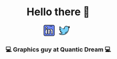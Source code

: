 <div align="center">
   <h1>Hello there 👋</h1>
</div>

<p align='center'>
<a href="https://www.linkedin.com/in/alexandre-lamure/"><img height="30" src="https://raw.githubusercontent.com/8bithemant/8bithemant/master/linkedin.png?raw=true"></a>&nbsp;&nbsp;
<a href="https://twitter.com/AlexandreLamure"><img height="30" src="https://raw.githubusercontent.com/8bithemant/8bithemant/master/twitter.png?raw=true"></a>&nbsp;&nbsp;
</p>
 
<div align="center">
<h3> 💻 Graphics guy at Quantic Dream 💻 </h3>
</div>
